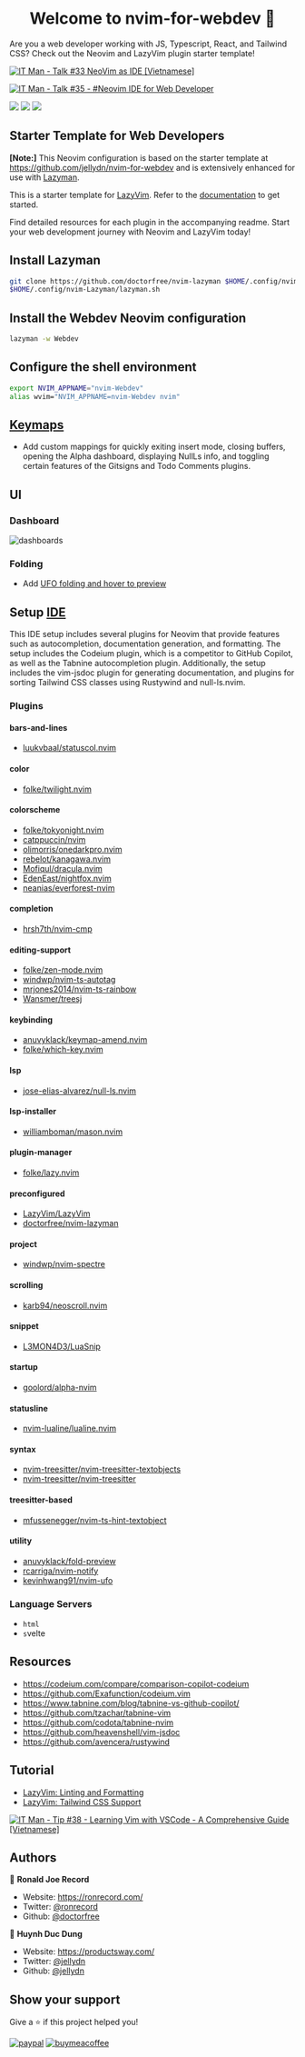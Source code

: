 <h1 align="center">Welcome to nvim-for-webdev 👋</h1>

<p>
Are you a web developer working with JS, Typescript, React, and Tailwind CSS? Check out the Neovim and LazyVim plugin starter template!
</p>

[![IT Man - Talk #33 NeoVim as IDE [Vietnamese]](https://i.ytimg.com/vi/dFi8CzvqkNE/hqdefault.jpg)](https://www.youtube.com/watch?v=dFi8CzvqkNE)

[![IT Man - Talk #35 - #Neovim IDE for Web Developer](https://i.ytimg.com/vi/3EbgMJ-RcWY/hqdefault.jpg)](https://www.youtube.com/watch?v=3EbgMJ-RcWY)

<a href="https://dotfyle.com/doctorfree/nvim-webdev"><img src="https://dotfyle.com/doctorfree/nvim-webdev/badges/plugins?style=flat" /></a>
<a href="https://dotfyle.com/doctorfree/nvim-webdev"><img src="https://dotfyle.com/doctorfree/nvim-webdev/badges/leaderkey?style=flat" /></a>
<a href="https://dotfyle.com/doctorfree/nvim-webdev"><img src="https://dotfyle.com/doctorfree/nvim-webdev/badges/plugin-manager?style=flat" /></a>

## Starter Template for Web Developers

**[Note:]** This Neovim configuration is based on the starter template at
https://github.com/jellydn/nvim-for-webdev and is extensively enhanced for
use with [Lazyman](https://github.com/doctorfree/nvim-lazyman).

This is a starter template for [LazyVim](https://github.com/LazyVim/LazyVim).
Refer to the [documentation](https://lazyvim.github.io/installation) to get started.

Find detailed resources for each plugin in the accompanying readme. Start your web development journey with Neovim and LazyVim today!

## Install Lazyman

```bash
git clone https://github.com/doctorfree/nvim-lazyman $HOME/.config/nvim-Lazyman
$HOME/.config/nvim-Lazyman/lazyman.sh
```

## Install the Webdev Neovim configuration

```bash
lazyman -w Webdev
```

## Configure the shell environment

```bash
export NVIM_APPNAME="nvim-Webdev"
alias wvim="NVIM_APPNAME=nvim-Webdev nvim"
```

## [Keymaps](./lua/config/keymaps.lua)

- Add custom mappings for quickly exiting insert mode, closing buffers, opening the Alpha dashboard, displaying NullLs info, and toggling certain features of the Gitsigns and Todo Comments plugins.

## UI

### Dashboard

![dashboards](dashboard.png)

### Folding

- Add [UFO folding and hover to preview](./lua/plugins/2-folding.lua)

## Setup [IDE](./lua/plugins/1-coding.lua)

This IDE setup includes several plugins for Neovim that provide features such as autocompletion, documentation generation, and formatting. The setup includes the Codeium plugin, which is a competitor to GitHub Copilot, as well as the Tabnine autocompletion plugin. Additionally, the setup includes the vim-jsdoc plugin for generating documentation, and plugins for sorting Tailwind CSS classes using Rustywind and null-ls.nvim.

### Plugins

#### bars-and-lines

+ [luukvbaal/statuscol.nvim](https://dotfyle.com/plugins/luukvbaal/statuscol.nvim)

#### color

+ [folke/twilight.nvim](https://dotfyle.com/plugins/folke/twilight.nvim)

#### colorscheme

+ [folke/tokyonight.nvim](https://dotfyle.com/plugins/folke/tokyonight.nvim)
+ [catppuccin/nvim](https://dotfyle.com/plugins/catppuccin/nvim)
+ [olimorris/onedarkpro.nvim](https://dotfyle.com/plugins/olimorris/onedarkpro.nvim)
+ [rebelot/kanagawa.nvim](https://dotfyle.com/plugins/rebelot/kanagawa.nvim)
+ [Mofiqul/dracula.nvim](https://dotfyle.com/plugins/Mofiqul/dracula.nvim)
+ [EdenEast/nightfox.nvim](https://dotfyle.com/plugins/EdenEast/nightfox.nvim)
+ [neanias/everforest-nvim](https://dotfyle.com/plugins/neanias/everforest-nvim)

#### completion

+ [hrsh7th/nvim-cmp](https://dotfyle.com/plugins/hrsh7th/nvim-cmp)

#### editing-support

+ [folke/zen-mode.nvim](https://dotfyle.com/plugins/folke/zen-mode.nvim)
+ [windwp/nvim-ts-autotag](https://dotfyle.com/plugins/windwp/nvim-ts-autotag)
+ [mrjones2014/nvim-ts-rainbow](https://dotfyle.com/plugins/mrjones2014/nvim-ts-rainbow)
+ [Wansmer/treesj](https://dotfyle.com/plugins/Wansmer/treesj)

#### keybinding

+ [anuvyklack/keymap-amend.nvim](https://dotfyle.com/plugins/anuvyklack/keymap-amend.nvim)
+ [folke/which-key.nvim](https://dotfyle.com/plugins/folke/which-key.nvim)

#### lsp

+ [jose-elias-alvarez/null-ls.nvim](https://dotfyle.com/plugins/jose-elias-alvarez/null-ls.nvim)

#### lsp-installer

+ [williamboman/mason.nvim](https://dotfyle.com/plugins/williamboman/mason.nvim)

#### plugin-manager

+ [folke/lazy.nvim](https://dotfyle.com/plugins/folke/lazy.nvim)

#### preconfigured

+ [LazyVim/LazyVim](https://dotfyle.com/plugins/LazyVim/LazyVim)
+ [doctorfree/nvim-lazyman](https://dotfyle.com/plugins/doctorfree/nvim-lazyman)

#### project

+ [windwp/nvim-spectre](https://dotfyle.com/plugins/windwp/nvim-spectre)

#### scrolling

+ [karb94/neoscroll.nvim](https://dotfyle.com/plugins/karb94/neoscroll.nvim)

#### snippet

+ [L3MON4D3/LuaSnip](https://dotfyle.com/plugins/L3MON4D3/LuaSnip)

#### startup

+ [goolord/alpha-nvim](https://dotfyle.com/plugins/goolord/alpha-nvim)

#### statusline

+ [nvim-lualine/lualine.nvim](https://dotfyle.com/plugins/nvim-lualine/lualine.nvim)

#### syntax

+ [nvim-treesitter/nvim-treesitter-textobjects](https://dotfyle.com/plugins/nvim-treesitter/nvim-treesitter-textobjects)
+ [nvim-treesitter/nvim-treesitter](https://dotfyle.com/plugins/nvim-treesitter/nvim-treesitter)

#### treesitter-based

+ [mfussenegger/nvim-ts-hint-textobject](https://dotfyle.com/plugins/mfussenegger/nvim-ts-hint-textobject)

#### utility

+ [anuvyklack/fold-preview](https://dotfyle.com/plugins/anuvyklack/fold-preview)
+ [rcarriga/nvim-notify](https://dotfyle.com/plugins/rcarriga/nvim-notify)
+ [kevinhwang91/nvim-ufo](https://dotfyle.com/plugins/kevinhwang91/nvim-ufo)

### Language Servers

+ `html`
+ `s`velte

## Resources

- https://codeium.com/compare/comparison-copilot-codeium
- https://github.com/Exafunction/codeium.vim
- https://www.tabnine.com/blog/tabnine-vs-github-copilot/
- https://github.com/tzachar/tabnine-vim
- https://github.com/codota/tabnine-nvim
- https://github.com/heavenshell/vim-jsdoc
- https://github.com/avencera/rustywind

## Tutorial
- [LazyVim: Linting and Formatting](https://www.youtube.com/watch?v=a_ZpTPaSn38)
- [LazyVim: Tailwind CSS Support](https://www.youtube.com/watch?v=_NiWhZeR-MY)

[![IT Man - Tip #38 - Learning Vim with VSCode - A Comprehensive Guide [Vietnamese]](https://i.ytimg.com/vi/yTTPRm0ACl0/hqdefault.jpg)](https://www.youtube.com/watch?v=yTTPRm0ACl0)


## Authors

👤 **Ronald Joe Record**

- Website: https://ronrecord.com/
- Twitter: [@ronrecord](https://twitter.com/ronrecord)
- Github: [@doctorfree](https://github.com/doctorfree)

👤 **Huynh Duc Dung**

- Website: https://productsway.com/
- Twitter: [@jellydn](https://twitter.com/jellydn)
- Github: [@jellydn](https://github.com/jellydn)

## Show your support

Give a ⭐️ if this project helped you!

[![paypal](https://img.shields.io/badge/PayPal-00457C?style=for-the-badge&logo=paypal&logoColor=white)](https://paypal.me/ronrecord)
[![buymeacoffee](https://img.shields.io/badge/Buy_Me_A_Coffee-FFDD00?style=for-the-badge&logo=buy-me-a-coffee&logoColor=black)](https://www.buymeacoffee.com/doctorfree)
